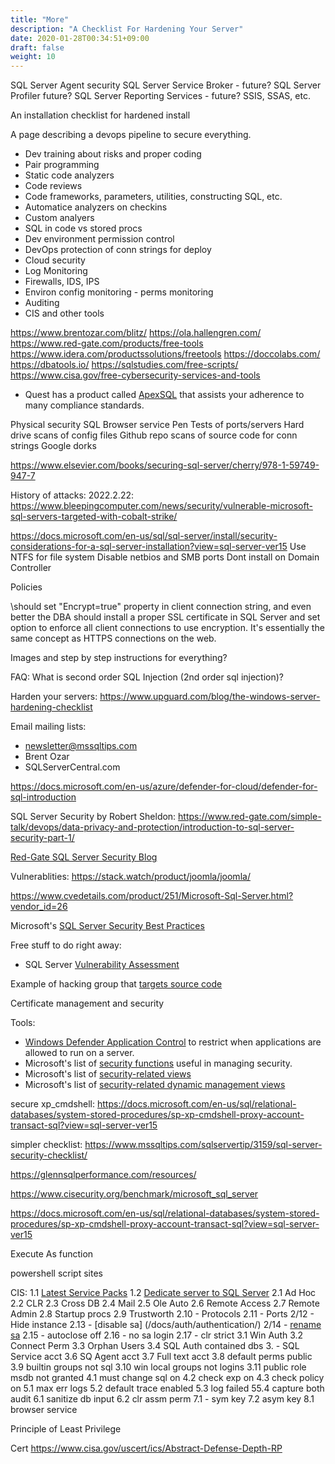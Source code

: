 ```yaml
---
title: "More"
description: "A Checklist For Hardening Your Server"
date: 2020-01-28T00:34:51+09:00
draft: false
weight: 10
---
```



SQL Server Agent security
SQL Server Service Broker - future?
SQL Server Profiler future?
SQL Server Reporting Services - future?
SSIS, SSAS, etc.

An installation checklist for hardened install

A page describing a devops pipeline to secure everything.
* Dev training about risks and proper coding
* Pair programming
* Static code analyzers
* Code reviews
* Code frameworks, parameters, utilities, constructing SQL, etc.
* Automatice analyzers on checkins
* Custom analyers
* SQL in code vs stored procs
* Dev environment permission control
* DevOps protection of conn strings for deploy
* Cloud security
* Log Monitoring
* Firewalls, IDS, IPS
* Environ config monitoring - perms monitoring
* Auditing
* CIS and other tools

https://www.brentozar.com/blitz/
https://ola.hallengren.com/
https://www.red-gate.com/products/free-tools
https://www.idera.com/productssolutions/freetools
https://doccolabs.com/
https://dbatools.io/
https://sqlstudies.com/free-scripts/
https://www.cisa.gov/free-cybersecurity-services-and-tools
 
* Quest has a product called [ApexSQL](https://apexsql.com/) that assists your adherence to many compliance standards.

Physical security
SQL Browser service
Pen Tests of ports/servers
Hard drive scans of config files
Github repo scans of source code for conn strings
Google dorks

https://www.elsevier.com/books/securing-sql-server/cherry/978-1-59749-947-7


History of attacks:
2022.2.22: https://www.bleepingcomputer.com/news/security/vulnerable-microsoft-sql-servers-targeted-with-cobalt-strike/

https://docs.microsoft.com/en-us/sql/sql-server/install/security-considerations-for-a-sql-server-installation?view=sql-server-ver15
Use NTFS for file system
Disable netbios and SMB ports
Dont install on Domain Controller

Policies

\should set "Encrypt=true" property in client connection string, and even better the DBA should install a proper SSL certificate in SQL Server and set option to enforce all client connections to use encryption. It's essentially the same concept as HTTPS connections on the web.

Images and step by step instructions for everything?

FAQ: What is second order SQL Injection (2nd order sql injection)?

Harden your servers: https://www.upguard.com/blog/the-windows-server-hardening-checklist

Email mailing lists:
* newsletter@mssqltips.com
* Brent Ozar
* SQLServerCentral.com

https://docs.microsoft.com/en-us/azure/defender-for-cloud/defender-for-sql-introduction

SQL Server Security by Robert Sheldon:
https://www.red-gate.com/simple-talk/devops/data-privacy-and-protection/introduction-to-sql-server-security-part-1/


[Red-Gate SQL Server Security Blog](https://www.red-gate.com/simple-talk/databases/sql-server/security/)

Vulnerablities:
https://stack.watch/product/joomla/joomla/

https://www.cvedetails.com/product/251/Microsoft-Sql-Server.html?vendor_id=26

Microsoft's [SQL Server Security Best Practices](https://docs.microsoft.com/en-us/sql/relational-databases/security/sql-server-security-best-practices)

Free stuff to do right away:
* SQL Server [Vulnerability Assessment](https://docs.microsoft.com/en-us/sql/relational-databases/security/sql-vulnerability-assessment)

Example of hacking group that [targets source code](https://www.bleepingcomputer.com/news/security/microsoft-investigating-claims-of-hacked-source-code-repositories/)

Certificate management and security

Tools:
* [Windows Defender Application Control](https://docs.microsoft.com/en-us/windows/security/threat-protection/windows-defender-application-control/windows-defender-application-control) to restrict when applications are allowed to run on a server.
* Microsoft's list of [security functions](https://docs.microsoft.com/en-us/sql/t-sql/functions/security-functions-transact-sql) useful in managing security.
* Microsoft's list of [security-related views](https://docs.microsoft.com/en-us/sql/relational-databases/system-catalog-views/security-catalog-views-transact-sql)
* Microsoft's list of [security-related dynamic management views](https://docs.microsoft.com/en-us/sql/relational-databases/system-dynamic-management-views/security-related-dynamic-management-views-and-functions-transact-sql)

secure xp_cmdshell: https://docs.microsoft.com/en-us/sql/relational-databases/system-stored-procedures/sp-xp-cmdshell-proxy-account-transact-sql?view=sql-server-ver15

simpler checklist: https://www.mssqltips.com/sqlservertip/3159/sql-server-security-checklist/

https://glennsqlperformance.com/resources/

https://www.cisecurity.org/benchmark/microsoft_sql_server

https://docs.microsoft.com/en-us/sql/relational-databases/system-stored-procedures/sp-xp-cmdshell-proxy-account-transact-sql?view=sql-server-ver15

Execute As function

powershell script sites



CIS:
1.1 [Latest Service Packs](/docs/configuration/version/)
1.2 [Dedicate server to SQL Server](/docs/configuration/operating/)
2.1 Ad Hoc
2.2 CLR
2.3 Cross DB
2.4 Mail
2.5 Ole Auto
2.6 Remote Access
2.7 Remote Admin
2.8 Startup procs
2.9 Trustworth
2.10 - Protocols
2.11 - Ports
2/12 - Hide instance
2.13 - [disable sa] (/docs/auth/authentication/)
2/14 - [rename sa](/docs/auth/authentication/)
2.15 - autoclose off
2.16 - no sa login
2.17 - clr strict
3.1 Win Auth
3.2 Connect Perm
3.3 Orphan Users
3.4 SQL Auth contained dbs
3. - SQL Service acct
3.6 SQ Agent acct
3.7 Full text acct
3.8 default perms public
3.9 builtin groups not sql
3.10 win local groups not logins
3.11 public role msdb not granted
4.1 must change sql on
4.2 check exp on
4.3 check policy on
5.1 max err logs
5.2 default trace enabled
5.3 log failed
55.4 capture both audit
6.1 sanitize db input
6.2 clr assm perm
7.1 - sym key
7.2 asym key
8.1 browser service


Principle of Least Privilege

Cert https://www.cisa.gov/uscert/ics/Abstract-Defense-Depth-RP


